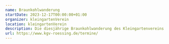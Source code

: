 ```yaml
---
name: Braunkohlwanderung
startDate: 2023-12-17T00:00:00+01:00
organizer: kleingartenVerein
location: kleingartenVerein
description: Die diesjährige Braunkohlwanderung des Kleingartenvereins.
url: https://www.kgv-roessing.de/termine/
---
```

